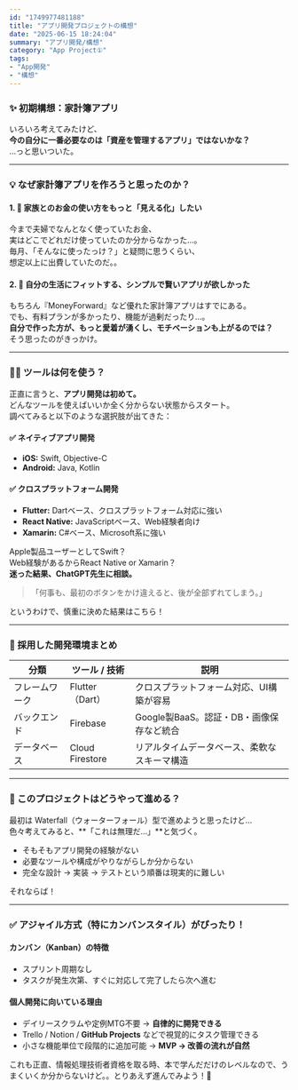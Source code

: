 ```yaml
---
id: "1749977481188"
title: "アプリ開発プロジェクトの構想"
date: "2025-06-15 18:24:04"
summary: "アプリ開発/構想"
category: "App Project①"
tags:
- "App開発"
- "構想"
---
```





### ✨ 初期構想：家計簿アプリ

いろいろ考えてみたけど、  
**今の自分に一番必要なのは「資産を管理するアプリ」ではないかな？**  
…っと思いついた。

---

### 💡 なぜ家計簿アプリを作ろうと思ったのか？

#### 1. 📌 家族とのお金の使い方をもっと「見える化」したい  
今まで夫婦でなんとなく使っていたお金、  
実はどこでどれだけ使っていたのか分からなかった…。  
毎月、「そんなに使ったっけ？」と疑問に思うくらい、  
想定以上に出費していたのだ。。


#### 2. 📌 自分の生活にフィットする、シンプルで賢いアプリが欲しかった  
もちろん『MoneyForward』など優れた家計簿アプリはすでにある。  
でも、有料プランが多かったり、機能が過剰だったり…。  
**自分で作った方が、もっと愛着が湧くし、モチベーションも上がるのでは？**  
そう思ったのがきっかけ。

---

### 🧑‍💻 ツールは何を使う？

正直に言うと、**アプリ開発は初めて。**  
どんなツールを使えばいいか全く分からない状態からスタート。  
調べてみると以下のような選択肢が出てきた：

#### ✅ ネイティブアプリ開発
- **iOS:** Swift, Objective-C  
- **Android:** Java, Kotlin  

#### ✅ クロスプラットフォーム開発
- **Flutter:** Dartベース、クロスプラットフォーム対応に強い  
- **React Native:** JavaScriptベース、Web経験者向け  
- **Xamarin:** C#ベース、Microsoft系に強い  

Apple製品ユーザーとしてSwift？  
Web経験があるからReact Native or Xamarin？  
**迷った結果、ChatGPT先生に相談。**

> 「何事も、最初のボタンをかけ違えると、後が全部ずれてしまう。」

というわけで、慎重に決めた結果はこちら！

---

### 🧰 採用した開発環境まとめ

| 分類             | ツール / 技術                         | 説明                                                                 |
|------------------|----------------------------------------|----------------------------------------------------------------------|
| フレームワーク    | Flutter（Dart）                        | クロスプラットフォーム対応、UI構築が容易                             |
| バックエンド      | Firebase                                | Google製BaaS。認証・DB・画像保存など統合                              |
| データベース      | Cloud Firestore                        | リアルタイムデータベース、柔軟なスキーマ構造                          |

---

### 🤔 このプロジェクトはどうやって進める？

最初は Waterfall（ウォーターフォール）型で進めようと思ったけど…  
色々考えてみると、**「これは無理だ…」**と気づく。

- そもそもアプリ開発の経験がない
- 必要なツールや構成がやりながらしか分からない
- 完全な設計 → 実装 → テストという順番は現実的に難しい

それならば！

---

### ✅ アジャイル方式（特にカンバンスタイル）がぴったり！

#### カンバン（Kanban）の特徴

- スプリント周期なし  
- タスクが発生次第、すぐに対応して完了したら次へ進む  

#### 個人開発に向いている理由

- デイリースクラムや定例MTG不要 → **自律的に開発できる**  
- Trello / Notion / **GitHub Projects** などで視覚的にタスク管理できる  
- 小さな機能単位で段階的に追加可能 → **MVP → 改善の流れが自然**


これも正直、情報処理技術者資格を取る時、本で学んだだけのレベルなので、うまくいくか分からないけど。。とりあえず進んでみよう！🤪